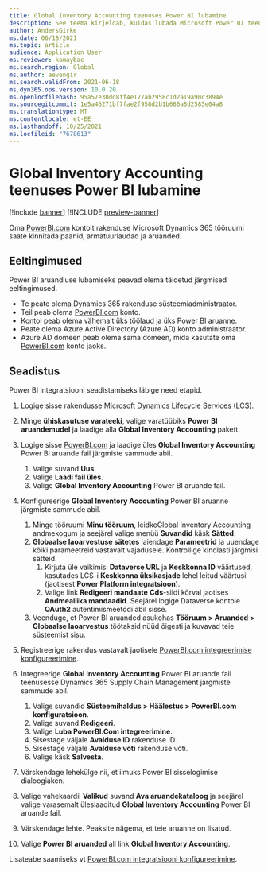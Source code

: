 ```yaml
---
title: Global Inventory Accounting teenuses Power BI lubamine
description: See teema kirjeldab, kuidas lubada Microsoft Power BI teenuses Global Inventory Accounting.
author: AndersGirke
ms.date: 06/18/2021
ms.topic: article
audience: Application User
ms.reviewer: kamaybac
ms.search.region: Global
ms.author: aevengir
ms.search.validFrom: 2021-06-18
ms.dyn365.ops.version: 10.0.20
ms.openlocfilehash: 95a57e30dd8ff4e177ab2958c1d2a19a90c3894e
ms.sourcegitcommit: 1e5a46271bf7fae2f958d2b1b666a8d2583e04a8
ms.translationtype: MT
ms.contentlocale: et-EE
ms.lasthandoff: 10/25/2021
ms.locfileid: "7678613"
---
```

# <a name="enable-power-bi-for-global-inventory-accounting"></a>Global Inventory Accounting teenuses Power BI lubamine

[!include [banner](../includes/banner.md)]
[!INCLUDE [preview-banner](../includes/preview-banner.md)] <!--KFM: Until 4/30/2022 -->

Oma [PowerBI.com](https://powerbi.com/) kontolt rakenduse Microsoft Dynamics 365 tööruumi saate kinnitada paanid, armatuurlaudad ja aruanded.

## <a name="prerequisites"></a>Eeltingimused

Power BI aruandluse lubamiseks peavad olema täidetud järgmised eeltingimused.

- Te peate olema Dynamics 365 rakenduse süsteemiadministraator.
- Teil peab olema [PowerBI.com](https://powerbi.com/) konto.
- Kontol peab olema vähemalt üks töölaud ja üks Power BI aruanne.
- Peate olema Azure Active Directory (Azure AD) konto administraator.
- Azure AD domeen peab olema sama domeen, mida kasutate oma [PowerBI.com](https://powerbi.com/) konto jaoks.

## <a name="setup"></a>Seadistus

Power BI integratsiooni seadistamiseks läbige need etapid.

1. Logige sisse rakendusse [Microsoft Dynamics Lifecycle Services (LCS)](https://lcs.dynamics.com/Logon/Index).
1. Minge **ühiskasutuse varateeki**, valige varatüübiks **Power BI aruandemudel** ja laadige alla **Global Inventory Accounting** pakett. 
1. Logige sisse [PowerBI.com](https://app.powerbi.com/) ja laadige üles **Global Inventory Accounting** Power BI aruande fail järgmiste sammude abil.

    1. Valige suvand **Uus**.
    1. Valige **Laadi fail üles**.
    1. Valige **Global Inventory Accounting** Power BI aruande fail.

1. Konfigureerige **Global Inventory Accounting** Power BI aruanne järgmiste sammude abil.

    1. Minge tööruumi **Minu tööruum**, leidkeGlobal Inventory Accounting andmekogum ja seejärel valige menüü **Suvandid** käsk **Sätted**.
    1. **Globaalse laoarvestuse sätetes** laiendage **Parameetrid** ja uuendage kõiki parameetreid vastavalt vajadusele. Kontrollige kindlasti järgmisi sätteid.
        1. Kirjuta üle vaikimisi **Dataverse URL** ja **Keskkonna ID** väärtused, kasutades LCS-i **Keskkonna üksikasjade** lehel leitud väärtusi (jaotisest **Power Platform integratsioon**).
        1. Valige link **Redigeeri mandaate** **Cds**-sildi kõrval jaotises **Andmeallika mandaadid**. Seejärel logige Dataverse kontole **OAuth2** autentimismeetodi abil sisse.
    1. Veenduge, et Power BI aruanded asukohas **Tööruum \> Aruanded \> Globaalse laoarvestus** töötaksid nüüd õigesti ja kuvavad teie süsteemist sisu.

1. Registreerige rakendus vastavalt jaotisele [PowerBI.com integreerimise konfigureerimine](../../fin-ops-core/dev-itpro/analytics/configure-power-bi-integration.md#registration-process).
1. Integreerige **Global Inventory Accounting** Power BI aruande fail teenusesse Dynamics 365 Supply Chain Management järgmiste sammude abil.

    1. Valige suvandid **Süsteemihaldus \> Häälestus \> PowerBI.com konfiguratsioon**.
    1. Valige suvand **Redigeeri**.
    1. Valige **Luba PowerBI.Com integreerimine**.
    1. Sisestage väljale **Avalduse ID** rakenduse ID.
    1. Sisestage väljale **Avalduse võti** rakenduse võti.
    1. Valige käsk **Salvesta**.

1. Värskendage lehekülge nii, et ilmuks Power BI sisselogimise dialoogiaken.
1. Valige vahekaardil **Valikud** suvand **Ava aruandekataloog** ja seejärel valige varasemalt üleslaaditud **Global Inventory Accounting** Power BI aruande fail.
1. Värskendage lehte. Peaksite nägema, et teie aruanne on lisatud.
1. Valige **Power BI aruanded** all link **Global Inventory Accounting**.

Lisateabe saamiseks vt [PowerBI.com integratsiooni konfigureerimine](../../fin-ops-core/dev-itpro/analytics/configure-power-bi-integration.md).

